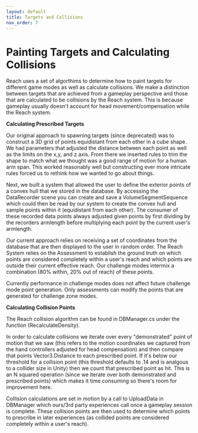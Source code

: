 ```yaml
---
layout: default
title: Targets and Collisions
nav_order: 7
---
```


# Painting Targets and Calculating Collisions

Reach uses a set of algorthims to determine how to paint targets for different game modes as well as calculate collisions. We make a distinction between targets that are achieved from a gameplay perspective and those that are calculated to be collisions by the Reach system. This is because gameplay usually doesn't account for head movement/compensation while the Reach system. 

**Calculating Prescribed Targets**

Our original approach to spawning targets (since deprecated) was to construct a 3D grid of points equidistant from each other in a cube shape. We had parameters that adjusted the distance between each point as well as the limits on the x,y, and z axis. From there we inserted rules to trim the shape to match what we thought was a good range of motion for a human arm span. This worked reasonably well but constructing ever more intricate rules forced us to rethink how we wanted to go about things. 

Next, we built a system that allowed the user to define the exterior points of a convex hull that we stored in the database. By accessing the DataRecorder scene you can create and save a VolumeSegmentSequence which could then be read by our system to create the convex hull and sample points within it (equidistant from each other). The consumer of these recorded data points always adjusted given points by first dividing by the recorders armlength before multiplying each point by the current user's armlength.

Our current approach relies on receiving a set of coordinates from the database that are then displayed to the user in random order. The Reach System relies on the Assessment to establish the ground truth on which points are considered completely within a user's reach and which points are outside their current effective reach. Our challenge modes intermix a combination (80% within, 20% out of reach) of these points. 

Currently performance in challenge modes does not affect future challenge mode point generation. Only assessments can modify the points that are generated for challenge zone modes. 


**Calculating Collision Points**

The Reach collision algorithm can be found in DBManager.cs under the function (RecalculateDensity). 

In order to calculate collisions we iterate over every "demonstrated" point of motion that we saw (this refers to the motion coordinates we captured from the hand controllers adjusted for head compensation) and then compare that points Vector3.Distance to each prescribed point. If it's below our threshold for a collision point (this threshold defaults to .14 and is analgous to a collider size in Unity) then we count that prescribed point as hit. This is an N squared operation (since we iterate over both demonstrated and prescribed points) which makes it time consuming so there's room for improvement here. 

Collision calculations are set in motion by a call to UploadData in DBManager which ours/3rd party experiences call once a gameplay session is complete. These collision points are then used to determine which points to prescribe in later experiences (as collided points are considered completely within a user's reach).

